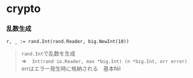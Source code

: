 # crypto
### 乱数生成
```
r, _ := rand.Int(rand.Reader, big.NewInt(10))
```
> `rand.Int`で乱数を生成  
> ⇒　`Int(rand io.Reader, max *big.Int) (n *big.Int, err error)  `
>   errはエラー発生時に格納される　基本Nil
